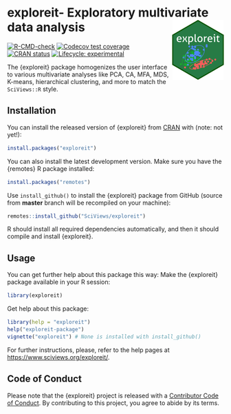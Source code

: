 # exploreit- Exploratory multivariate data analysis <a href='https://www.sciviews.org/exploreit'><img src="man/figures/logo.png" align="right" height="139"/></a>

<!-- badges: start -->

[![R-CMD-check](https://github.com/SciViews/exploreit/actions/workflows/R-CMD-check.yaml/badge.svg)](https://github.com/SciViews/exploreit/actions/workflows/R-CMD-check.yaml) [![Codecov test coverage](https://codecov.io/gh/SciViews/exploreit/branch/master/graph/badge.svg)](https://codecov.io/gh/SciViews/exploreit?branch=master) [![CRAN status](https://www.r-pkg.org/badges/version/exploreit)](https://CRAN.R-project.org/package=exploreit) [![Lifecycle: experimental](https://img.shields.io/badge/lifecycle-experimental-orange.svg)](https://lifecycle.r-lib.org/articles/stages.html#experimental)

<!-- badges: end -->

The {exploreit} package homogenizes the user interface to various multivariate analyses like PCA, CA, MFA, MDS, K-means, hierarchical clustering, and more to match the `SciViews::R` style.

## Installation

You can install the released version of {exploreit} from [CRAN](https://CRAN.R-project.org) with (note: not yet!):

``` r
install.packages("exploreit")
```

You can also install the latest development version. Make sure you have the {remotes} R package installed:

``` r
install.packages("remotes")
```

Use `install_github()` to install the {exploreit} package from GitHub (source from **master** branch will be recompiled on your machine):

``` r
remotes::install_github("SciViews/exploreit")
```

R should install all required dependencies automatically, and then it should compile and install {exploreit}.

## Usage

You can get further help about this package this way: Make the {exploreit} package available in your R session:

``` r
library(exploreit)
```

Get help about this package:

``` r
library(help = "exploreit")
help("exploreit-package")
vignette("exploreit") # None is installed with install_github()
```

For further instructions, please, refer to the help pages at <https://www.sciviews.org/exploreit/>.

## Code of Conduct

Please note that the {exploreit} project is released with a [Contributor Code of Conduct](https://contributor-covenant.org/version/2/0/CODE_OF_CONDUCT.html). By contributing to this project, you agree to abide by its terms.
